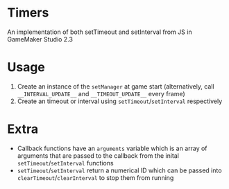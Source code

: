 # Timers
An implementation of both setTimeout and setInterval from JS in GameMaker Studio 2.3

# Usage
1. Create an instance of the `setManager` at game start (alternatively, call `__INTERVAL_UPDATE__` and `__TIMEOUT_UPDATE__` every frame)
2. Create an timeout or interval using `setTimeout`/`setInterval` respectively

# Extra
- Callback functions have an `arguments` variable which is an array of arguments that are passed to the callback from the inital `setTimeout`/`setInterval` functions
- `setTimeout`/`setInterval` return a numerical ID which can be passed into `clearTimeout`/`clearInterval` to stop them from running
